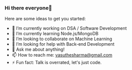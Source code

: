 ### Hi there everyone👋

Here are some ideas to get you started:

- 🔭 I’m currently working on DSA / Software Development
- 🌱 I’m currently learning Node.js/MongoDB
- 👯 I’m looking to collaborate on Machine Learning
- 🤔 I’m looking for help with Back-end Development
- 💬 Ask me about anything!
- 📫 How to reach me: vasuthesharma@gmail.com
- ⚡ Fun fact: Talk is overrated, let's just code. 
